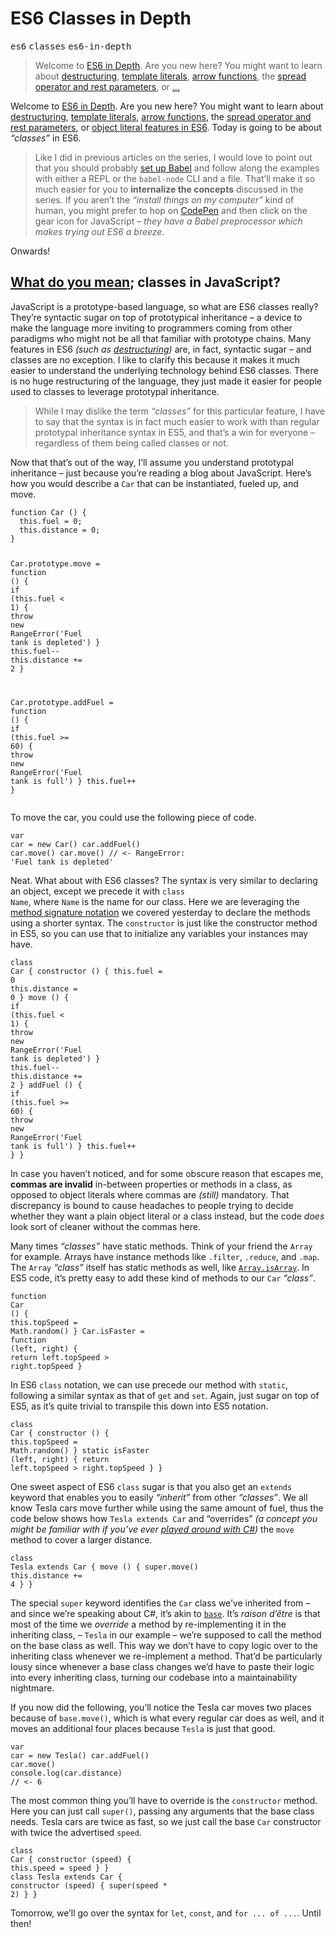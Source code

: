 <h1>ES6 Classes in Depth</h1>

<p><kbd>es6</kbd> <kbd>classes</kbd> <kbd>es6-in-depth</kbd></p>

<blockquote><p>Welcome to <a href="https://ponyfoo.com/articles/tagged/es6-in-depth">ES6 in Depth</a>. Are you new here? You might want to learn about <a href="https://ponyfoo.com/articles/es6-destructuring-in-depth">destructuring</a>, <a href="https://ponyfoo.com/articles/es6-template-strings-in-depth">template literals</a>, <a href="https://ponyfoo.com/articles/es6-arrow-functions-in-depth">arrow functions</a>, the <a href="https://ponyfoo.com/articles/es6-spread-and-butter-in-depth">spread operator and rest parameters</a>, or <a href="https://ponyfoo.com/articles/es6-object-literal-features-in-depth">&#x2026;</a></p></blockquote>

<div><p>Welcome to <a href="https://ponyfoo.com/articles/tagged/es6-in-depth">ES6 in Depth</a>. Are you new here? You might want to learn about <a href="https://ponyfoo.com/articles/es6-destructuring-in-depth">destructuring</a>, <a href="https://ponyfoo.com/articles/es6-template-strings-in-depth">template literals</a>, <a href="https://ponyfoo.com/articles/es6-arrow-functions-in-depth">arrow functions</a>, the <a href="https://ponyfoo.com/articles/es6-spread-and-butter-in-depth">spread operator and rest parameters</a>, or <a href="https://ponyfoo.com/articles/es6-object-literal-features-in-depth">object literal features in ES6</a>. Today is going to be about <em>&#x201C;classes&#x201D;</em> in ES6.</p></div>

<div></div>

<div><blockquote> <p>Like I did in previous articles on the series, I would love to point out that you should probably <a href="https://ponyfoo.com/articles/universal-react-babel#setting-up-babel">set up Babel</a> and follow along the examples with either a REPL or the <code class="md-code md-code-inline">babel-node</code> CLI and a file. That&#x2019;ll make it so much easier for you to <strong>internalize the concepts</strong> discussed in the series. If you aren&#x2019;t the <em>&#x201C;install things on my computer&#x201D;</em> kind of human, you might prefer to hop on <a href="http://codepen.io/" target="_blank">CodePen</a> and then click on the gear icon for JavaScript &#x2013; <em>they have a Babel preprocessor which makes trying out ES6 a breeze.</em></p> </blockquote> <p>Onwards!</p></div>

<div><h2 id="what-do-you-mean-1-classes-in-javascript"><a href="https://www.youtube.com/watch?v=fCEo2wfudqk" target="_blank" aria-label="Peace Sells - Megadeth">What do you mean</a>; classes in JavaScript?</h2> <p>JavaScript is a prototype-based language, so what are ES6 classes really? They&#x2019;re syntactic sugar on top of prototypical inheritance &#x2013; a device to make the language more inviting to programmers coming from other paradigms who might not be all that familiar with prototype chains. Many features in ES6 <em>(such as <a href="https://ponyfoo.com/articles/es6-destructuring-in-depth" aria-label="ES6 JavaScript Destructuring in Depth on Pony Foo">destructuring</a>)</em> are, in fact, syntactic sugar &#x2013; and classes are no exception. I like to clarify this because it makes it much easier to understand the underlying technology behind ES6 classes. There is no huge restructuring of the language, they just made it easier for people used to classes to leverage prototypal inheritance.</p> <blockquote> <p>While I may dislike the term <em>&#x201C;classes&#x201D;</em> for this particular feature, I have to say that the syntax is in fact much easier to work with than regular prototypal inheritance syntax in ES5, and that&#x2019;s a win for everyone &#x2013; regardless of them being called classes or not.</p> </blockquote> <p>Now that that&#x2019;s out of the way, I&#x2019;ll assume you understand prototypal inheritance &#x2013; just because you&#x2019;re reading a blog about JavaScript. Here&#x2019;s how you would describe a <code class="md-code md-code-inline">Car</code> that can be instantiated, fueled up, and move.</p> <pre class="md-code-block"><code class="md-code md-lang-javascript"><span class="md-code-function"><span class="md-code-keyword">function</span> <span class="md-code-title">Car</span> <span class="md-code-params">()</span> </span>{
  <span class="md-code-keyword">this</span>.fuel = <span class="md-code-number">0</span>;
  <span class="md-code-keyword">this</span>.distance = <span class="md-code-number">0</span>;
}

Car.prototype.move = <span class="md-code-function"><span class="md-code-keyword">function</span> <span class="md-code-params">()</span> </span>{
  <span class="md-code-keyword">if</span> (<span class="md-code-keyword">this</span>.fuel &lt; <span class="md-code-number">1</span>) {
    <span class="md-code-keyword">throw</span> <span class="md-code-keyword">new</span> <span class="md-code-built_in">RangeError</span>(<span class="md-code-string">&apos;Fuel tank is depleted&apos;</span>)
  }
  <span class="md-code-keyword">this</span>.fuel--
  <span class="md-code-keyword">this</span>.distance += <span class="md-code-number">2</span>
}

Car.prototype.addFuel = <span class="md-code-function"><span class="md-code-keyword">function</span> <span class="md-code-params">()</span> </span>{
  <span class="md-code-keyword">if</span> (<span class="md-code-keyword">this</span>.fuel &gt;= <span class="md-code-number">60</span>) {
    <span class="md-code-keyword">throw</span> <span class="md-code-keyword">new</span> <span class="md-code-built_in">RangeError</span>(<span class="md-code-string">&apos;Fuel tank is full&apos;</span>)
  }
  <span class="md-code-keyword">this</span>.fuel++
}
</code></pre> <p>To move the car, you could use the following piece of code.</p> <pre class="md-code-block"><code class="md-code md-lang-javascript"><span class="md-code-keyword">var</span> car = <span class="md-code-keyword">new</span> Car()
car.addFuel()
car.move()
car.move()
<span class="md-code-comment">// &lt;- RangeError: &apos;Fuel tank is depleted&apos;</span>
</code></pre> <p>Neat. What about with ES6 classes? The syntax is very similar to declaring an object, except we precede it with <code class="md-code md-code-inline">class Name</code>, where <code class="md-code md-code-inline">Name</code> is the name for our class. Here we are leveraging the <a href="https://ponyfoo.com/articles/es6-object-literal-features-in-depth#method-signatures" aria-label="ES6 Object Literal Features in Depth on Pony Foo">method signature notation</a> we covered yesterday to declare the methods using a shorter syntax. The <code class="md-code md-code-inline">constructor</code> is just like the constructor method in ES5, so you can use that to initialize any variables your instances may have.</p> <pre class="md-code-block"><code class="md-code md-lang-javascript"><span class="md-code-keyword">class</span> Car {
  constructor () {
    <span class="md-code-keyword">this</span>.fuel = <span class="md-code-number">0</span>
    <span class="md-code-keyword">this</span>.distance = <span class="md-code-number">0</span>
  }
  move () {
    <span class="md-code-keyword">if</span> (<span class="md-code-keyword">this</span>.fuel &lt; <span class="md-code-number">1</span>) {
      <span class="md-code-keyword">throw</span> <span class="md-code-keyword">new</span> <span class="md-code-built_in">RangeError</span>(<span class="md-code-string">&apos;Fuel tank is depleted&apos;</span>)
    }
    <span class="md-code-keyword">this</span>.fuel--
    <span class="md-code-keyword">this</span>.distance += <span class="md-code-number">2</span>
  }
  addFuel () {
    <span class="md-code-keyword">if</span> (<span class="md-code-keyword">this</span>.fuel &gt;= <span class="md-code-number">60</span>) {
      <span class="md-code-keyword">throw</span> <span class="md-code-keyword">new</span> <span class="md-code-built_in">RangeError</span>(<span class="md-code-string">&apos;Fuel tank is full&apos;</span>)
    }
    <span class="md-code-keyword">this</span>.fuel++
  }
}
</code></pre> <p>In case you haven&#x2019;t noticed, and for some obscure reason that escapes me, <strong>commas are invalid</strong> in-between properties or methods in a class, as opposed to object literals where commas are <em>(still)</em> mandatory. That discrepancy is bound to cause headaches to people trying to decide whether they want a plain object literal or a class instead, but the code <em>does</em> look sort of cleaner without the commas here.</p> <p>Many times <em>&#x201C;classes&#x201D;</em> have static methods. Think of your friend the <code class="md-code md-code-inline">Array</code> for example. Arrays have instance methods like <code class="md-code md-code-inline">.filter</code>, <code class="md-code md-code-inline">.reduce</code>, and <code class="md-code md-code-inline">.map</code>. The <code class="md-code md-code-inline">Array</code> <em>&#x201C;class&#x201D;</em> itself has static methods as well, like <a href="https://developer.mozilla.org/en-US/docs/Web/JavaScript/Reference/Global_Objects/Array/isArray" target="_blank" aria-label="Array.isArray() - MDN"><code class="md-code md-code-inline">Array.isArray</code></a>. In ES5 code, it&#x2019;s pretty easy to add these kind of methods to our <code class="md-code md-code-inline">Car</code> <em>&#x201C;class&#x201D;</em>.</p> <pre class="md-code-block"><code class="md-code md-lang-javascript"><span class="md-code-function"><span class="md-code-keyword">function</span> <span class="md-code-title">Car</span> <span class="md-code-params">()</span> </span>{
  <span class="md-code-keyword">this</span>.topSpeed = <span class="md-code-built_in">Math</span>.random()
}
Car.isFaster = <span class="md-code-function"><span class="md-code-keyword">function</span> <span class="md-code-params">(left, right)</span> </span>{
  <span class="md-code-keyword">return</span> left.topSpeed &gt; right.topSpeed
}
</code></pre> <p>In ES6 <code class="md-code md-code-inline">class</code> notation, we can use precede our method with <code class="md-code md-code-inline">static</code>, following a similar syntax as that of <code class="md-code md-code-inline">get</code> and <code class="md-code md-code-inline">set</code>. Again, just sugar on top of ES5, as it&#x2019;s quite trivial to transpile this down into ES5 notation.</p> <pre class="md-code-block"><code class="md-code md-lang-javascript"><span class="md-code-keyword">class</span> Car {
  constructor () {
    <span class="md-code-keyword">this</span>.topSpeed = <span class="md-code-built_in">Math</span>.random()
  }
  static isFaster (left, right) {
    <span class="md-code-keyword">return</span> left.topSpeed &gt; right.topSpeed
  }
}
</code></pre> <p>One sweet aspect of ES6 <code class="md-code md-code-inline">class</code> sugar is that you also get an <code class="md-code md-code-inline">extends</code> keyword that enables you to easily <em>&#x201C;inherit&#x201D;</em> from other <em>&#x201C;classes&#x201D;</em>. We all know Tesla cars move further while using the same amount of fuel, thus the code below shows how <code class="md-code md-code-inline">Tesla extends Car</code> and &#x201C;overrides&#x201D; <em>(a concept you might be familiar with if you&#x2019;ve ever <a href="https://msdn.microsoft.com/en-us/library/aa645768(v=vs.71).aspx" target="_blank" aria-label="Overriding methods in C# - MSDN">played around with C#</a>)</em> the <code class="md-code md-code-inline">move</code> method to cover a larger distance.</p> <pre class="md-code-block"><code class="md-code md-lang-javascript"><span class="md-code-keyword">class</span> Tesla extends Car {
  move () {
    super.move()
    <span class="md-code-keyword">this</span>.distance += <span class="md-code-number">4</span>
  }
}
</code></pre> <p>The special <code class="md-code md-code-inline">super</code> keyword identifies the <code class="md-code md-code-inline">Car</code> class we&#x2019;ve inherited from &#x2013; and since we&#x2019;re speaking about C#, it&#x2019;s akin to <a href="https://msdn.microsoft.com/en-us/library/hfw7t1ce.aspx" target="_blank" aria-label="The base keyword ok MSDN"><code class="md-code md-code-inline">base</code></a>. It&#x2019;s <em>raison d&#x2019;&#xEA;tre</em> is that most of the time we <em>override</em> a method by re-implementing it in the inheriting class, &#x2013; <code class="md-code md-code-inline">Tesla</code> in our example &#x2013; we&#x2019;re supposed to call the method on the base class as well. This way we don&#x2019;t have to copy logic over to the inheriting class whenever we re-implement a method. That&#x2019;d be particularly lousy since whenever a base class changes we&#x2019;d have to paste their logic into every inheriting class, turning our codebase into a maintainability nightmare.</p> <p>If you now did the following, you&#x2019;ll notice the Tesla car moves two places because of <code class="md-code md-code-inline">base.move()</code>, which is what every regular car does as well, and it moves an additional four places because <code class="md-code md-code-inline">Tesla</code> is just that good.</p> <pre class="md-code-block"><code class="md-code md-lang-javascript"><span class="md-code-keyword">var</span> car = <span class="md-code-keyword">new</span> Tesla()
car.addFuel()
car.move()
<span class="md-code-built_in">console</span>.log(car.distance)
<span class="md-code-comment">// &lt;- 6</span>
</code></pre> <p>The most common thing you&#x2019;ll have to override is the <code class="md-code md-code-inline">constructor</code> method. Here you can just call <code class="md-code md-code-inline">super()</code>, passing any arguments that the base class needs. Tesla cars are twice as fast, so we just call the base <code class="md-code md-code-inline">Car</code> constructor with twice the advertised <code class="md-code md-code-inline">speed</code>.</p> <pre class="md-code-block"><code class="md-code md-lang-javascript"><span class="md-code-keyword">class</span> Car {
  constructor (speed) {
    <span class="md-code-keyword">this</span>.speed = speed
  }
}
<span class="md-code-keyword">class</span> Tesla extends Car {
  constructor (speed) {
    super(speed * <span class="md-code-number">2</span>)
  }
}
</code></pre> <p>Tomorrow, we&#x2019;ll go over the syntax for <code class="md-code md-code-inline">let</code>, <code class="md-code md-code-inline">const</code>, and <code class="md-code md-code-inline">for ... of ...</code>. Until then!</p></div>
